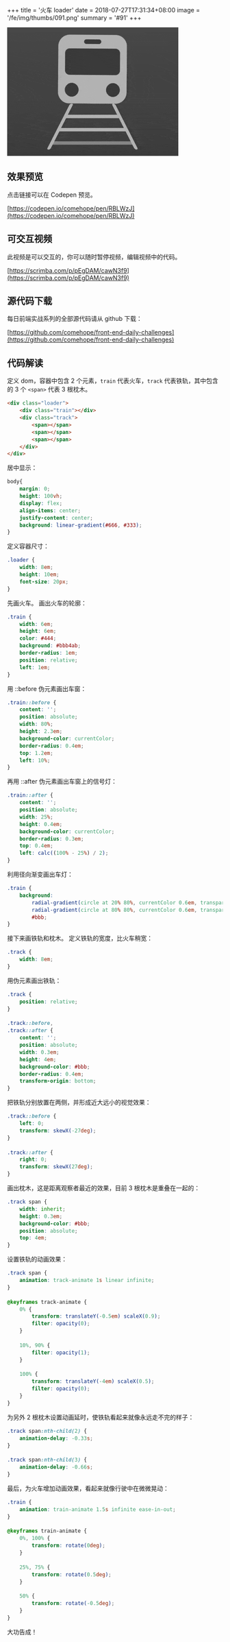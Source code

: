 +++
title = '火车 loader'
date = 2018-07-27T17:31:34+08:00
image = '/fe/img/thumbs/091.png'
summary = '#91'
+++

![](./work.gif)

## 效果预览

点击链接可以在 Codepen 预览。

[https://codepen.io/comehope/pen/RBLWzJ](https://codepen.io/comehope/pen/RBLWzJ)

## 可交互视频

此视频是可以交互的，你可以随时暂停视频，编辑视频中的代码。

[https://scrimba.com/p/pEgDAM/cawN3f9](https://scrimba.com/p/pEgDAM/cawN3f9)

## 源代码下载

每日前端实战系列的全部源代码请从 github 下载：

[https://github.com/comehope/front-end-daily-challenges](https://github.com/comehope/front-end-daily-challenges)

## 代码解读

定义 dom，容器中包含 2 个元素，`train` 代表火车，`track` 代表铁轨，其中包含的 3 个 `<span>` 代表 3 根枕木。
```html
<div class="loader">
    <div class="train"></div>
    <div class="track">
        <span></span>
        <span></span>
        <span></span>
    </div>
</div>
```

居中显示：
```css
body{
    margin: 0;
    height: 100vh;
    display: flex;
    align-items: center;
    justify-content: center;
    background: linear-gradient(#666, #333);
}
```

定义容器尺寸：
```css
.loader {
    width: 8em;
    height: 10em;
    font-size: 20px;
}
```

先画火车。
画出火车的轮廓：
```css
.train {
    width: 6em;
    height: 6em;
    color: #444;
    background: #bbb4ab;
    border-radius: 1em;
    position: relative;
    left: 1em;
}
```

用 ::before 伪元素画出车窗：
```css
.train::before {
    content: '';
    position: absolute;
    width: 80%;
    height: 2.3em;
    background-color: currentColor;
    border-radius: 0.4em;
    top: 1.2em;
    left: 10%;
}
```

再用 ::after 伪元素画出车窗上的信号灯：
```css
.train::after {
    content: '';
    position: absolute;
    width: 25%;
    height: 0.4em;
    background-color: currentColor;
    border-radius: 0.3em;
    top: 0.4em;
    left: calc((100% - 25%) / 2);
}
```

利用径向渐变画出车灯：
```css
.train {
    background: 
        radial-gradient(circle at 20% 80%, currentColor 0.6em, transparent 0.6em),
        radial-gradient(circle at 80% 80%, currentColor 0.6em, transparent 0.6em),
        #bbb;
}
```

接下来画铁轨和枕木。
定义铁轨的宽度，比火车稍宽：
```css
.track {
    width: 8em;
}
```

用伪元素画出铁轨：
```css
.track {
    position: relative;
}

.track::before,
.track::after {
    content: '';
    position: absolute;
    width: 0.3em;
    height: 4em;
    background-color: #bbb;
    border-radius: 0.4em;
    transform-origin: bottom;
}
```

把铁轨分别放置在两侧，并形成近大远小的视觉效果：
```css
.track::before {
    left: 0;
    transform: skewX(-27deg);
}

.track::after {
    right: 0;
    transform: skewX(27deg);
}
```

画出枕木，这是距离观察者最近的效果，目前 3 根枕木是重叠在一起的：
```css
.track span {
    width: inherit;
    height: 0.3em;
    background-color: #bbb;
    position: absolute;
    top: 4em;
}
```

设置铁轨的动画效果：
```css
.track span {
    animation: track-animate 1s linear infinite;
}

@keyframes track-animate {
    0% {
        transform: translateY(-0.5em) scaleX(0.9);
        filter: opacity(0);
    }

    10%, 90% {
        filter: opacity(1);
    }

    100% {
        transform: translateY(-4em) scaleX(0.5);
        filter: opacity(0);
    }
}
```

为另外 2 根枕木设置动画延时，使铁轨看起来就像永远走不完的样子：
```css
.track span:nth-child(2) {
    animation-delay: -0.33s;
}

.track span:nth-child(3) {
    animation-delay: -0.66s;
}
```

最后，为火车增加动画效果，看起来就像行驶中在微微晃动：
```css
.train {
    animation: train-animate 1.5s infinite ease-in-out;
}

@keyframes train-animate {
    0%, 100% {
        transform: rotate(0deg);
    }

    25%, 75% {
        transform: rotate(0.5deg);
    }

    50% {
        transform: rotate(-0.5deg);
    }
}
```

大功告成！
